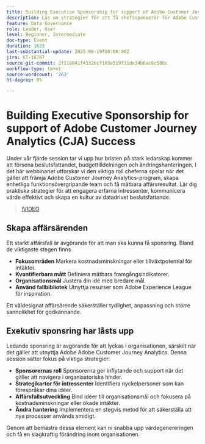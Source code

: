 ```yaml
---
title: Building Executive Sponsorship for support of Adobe Customer Journey Analytics Success
description: Läs om strategier för att få chefssponsorer för Adobe Customer Journey Analytics framgång. Öka anpassningen, säkra budgetar och främja datadrivet beslutsfattande.
feature: Data Governance
role: Leader, User
level: Beginner, Intermediate
doc-type: Event
duration: 1623
last-substantial-update: 2025-08-19T00:00:00Z
jira: KT-18767
source-git-commit: 2f118841f4332bcf105e519f31de34b6ac6c58dc
workflow-type: tm+mt
source-wordcount: '263'
ht-degree: 0%

---
```



# Building Executive Sponsorship for support of Adobe Customer Journey Analytics (CJA) Success

Under vår fjärde session tar vi upp hur bristen på stark ledarskap kommer att försena beslutsfattandet, budgettilldelningen och ändringshanteringen. I det här webbinariet utforskar vi den viktiga roll cheferna spelar när det gäller att främja Adobe Customer Journey Analytics-program, skapa enhetliga funktionsövergripande team och få mätbara affärsresultat. Lär dig praktiska strategier för att engagera erfarna intressenter, kommunicera värde effektivt och skapa en kultur av datadrivet beslutsfattande.

>[!VIDEO](https://video.tv.adobe.com/v/3470853/?learn=on&enablevpops)

## Skapa affärsärenden

Ett starkt affärsfall är avgörande för att man ska kunna få sponsring. Bland de viktigaste stegen finns

* **Fokusområden** Markera kostnadsminskningar eller tillväxtpotential för intäkter.
* **Kvantifierbara mått** Definiera mätbara framgångsindikatorer.
* **Organisationsmål** Justera din idé med bredare mål.
* **Använd fallbibliotek** Utnyttja resurser som Adobe Experience League för inspiration.

Ett väldesignat affärsärende säkerställer tydlighet, anpassning och större sannolikhet för godkännande.

## Exekutiv sponsring har låsts upp

Ledande sponsring är avgörande för att lyckas i organisationen, särskilt när det gäller att utnyttja Adobe Adobe Customer Journey Analytics. Denna session sätter fokus på viktiga strategier:

* **Sponsorernas roll** Sponsorerna ger inflytande och support när det gäller att navigera i organisatoriska hinder.
* **Strategikartor för intressenter** Identifiera nyckelpersoner som kan förespråkar dina idéer.
* **Affärsfallsutveckling** Bind idéer till organisationsmål och fokusera på kostnadsminskningar eller ökade intäkter.
* **Ändra hantering** Implementera en stegvis metod för att säkerställa att nya processer används smidigt.

Genom att bemästra dessa element kan ni snabba upp värdegenereringen och få en slagkraftig förändring inom organisationen.
